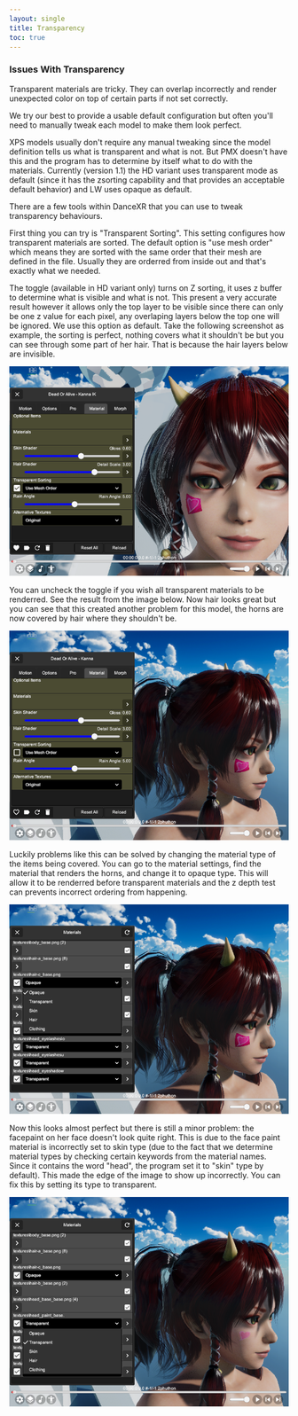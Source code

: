 ```yaml
---
layout: single
title: Transparency
toc: true
---
```


### Issues With Transparency

Transparent materials are tricky. They can overlap incorrectly and render unexpected color on top of certain parts if not set correctly. 

We try our best to provide a usable default configuration but often you'll need to manually tweak each model to make them look perfect.

XPS models usually don't require any manual tweaking since the model definition tells us what is transparent and what is not. But PMX doesn't have this and the program has to determine by itself what to do with the materials. Currently (version 1.1) the HD variant uses transparent mode as default (since it has the zsorting capability and that provides an acceptable default behavior) and LW uses opaque as default. 

There are a few tools within DanceXR that you can use to tweak transparency behaviours.

First thing you can try is "Transparent Sorting". This setting configures how transparent materials are sorted. The default option is "use mesh order" which means they are sorted with the same order that their mesh are defined in the file. Usually they are orderred from inside out and that's exactly what we needed.  

The toggle (available in HD variant only) turns on Z sorting, it uses z buffer to determine what is visible and what is not. This present a very accurate result however it allows only the top layer to be visible since there can only be one z value for each pixel, any overlaping layers below the top one will be ignored. We use this option as default. Take the following screenshot as example, the sorting is perfect, nothing covers what it shouldn't be but you can see through some part of her hair. That is because the hair layers below are invisible.  

![Z Sorting On](/dancexr/zsorting_on.png)

You can uncheck the toggle if you wish all transparent materials to be renderred. See the result from the image below. Now hair looks great but you can see that this created another problem for this model, the horns are now covered by hair where they shouldn't be. 

![Z Sorting Off](/dancexr/zsorting_off.png)

Luckily problems like this can be solved by changing the material type of the items being covered. You can go to the material settings, find the material that renders the horns, and change it to opaque type. This will allow it to be renderred before transparent materials and the z depth test can prevents incorrect ordering from happening.  

![Set Opaque Type](/dancexr/type_opaque.png)

Now this looks almost perfect but there is still a minor problem: the facepaint on her face doesn't look quite right. This is due to the face paint material is incorrectly set to skin type (due to the fact that we determine material types by checking certain keywords from the material names. Since it contains the word "head", the program set it to "skin" type by default). This made the edge of the image to show up incorrectly. You can fix this by setting its type to transparent.

![Set Transparent Type](/dancexr/type_transparent.png)
